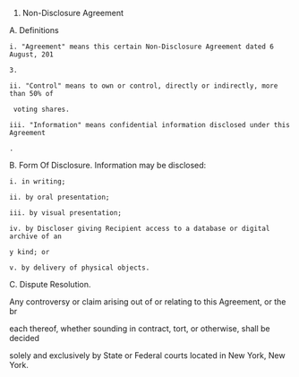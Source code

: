 1. Non-Disclosure Agreement

  A. Definitions

    i. "Agreement" means this certain Non-Disclosure Agreement dated 6 August, 201

    3.

    ii. "Control" means to own or control, directly or indirectly, more than 50% of

     voting shares.

    iii. "Information" means confidential information disclosed under this Agreement

    .

  B. Form Of Disclosure. Information may be disclosed:

    i. in writing;

    ii. by oral presentation;

    iii. by visual presentation;

    iv. by Discloser giving Recipient access to a database or digital archive of an

    y kind; or

    v. by delivery of physical objects.

  C. Dispute Resolution.

  Any controversy or claim arising out of or relating to this Agreement, or the br

  each thereof, whether sounding in contract, tort, or otherwise, shall be decided

   solely and exclusively by State or Federal courts located in New York, New York.

